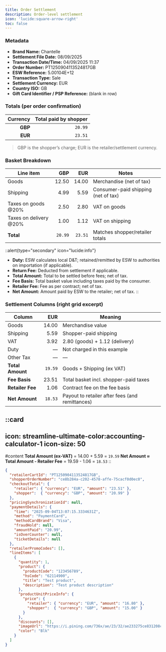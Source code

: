 ```yaml
---
title: Order Settlement
description: Order-level settlement
icon: 'lucide:square-arrow-right'
toc: false
---
```


### Metadata

- **Brand Name:** Chantelle  
- **Settlement File Date:** 08/09/2025  
- **Transaction Date/Time:** 04/09/2025 11:37  
- **Order Number:** PT1250904113524817GB  
- **ESW Reference:** 5.00104E+12  
- **Transaction Type:** Sale  
- **Settlement Currency:** EUR  
- **Country ISO:** GB  
- **Gift Card Identifier / PSP Reference:** (blank in row)


### Totals (per order confirmation)

| Currency | Total paid by shopper |
|---------:|----------------------:|
| **GBP**  | `20.99`             |
| **EUR**  | `23.51`             |

> GBP is the shopper’s charge; EUR is the retailer/settlement currency.


### Basket Breakdown

| Line item               | GBP  | EUR  | Notes                                  |
|-------------------------|-----:|-----:|----------------------------------------|
| Goods                   | 12.50| 14.00| Merchandise (net of tax)               |
| Shipping                | 4.99 | 5.59 | Consumer-paid shipping (net of tax)    |
| Taxes on goods @20%     | 2.50 | 2.80 | VAT on goods                           |
| Taxes on delivery @20%  | 1.00 | 1.12 | VAT on shipping                        |
| **Total**               |`20.99`|`23.51`| Matches shopper/retailer totals     |


::alert{type="secondary" icon="lucide:info"}
  - **Duty:** ESW calculates local D&T; retained/remitted by ESW to authorities on importation (if applicable).  
  - **Return Fee:** Deducted from settlement if applicable.  
  - **Total Amount:** Total to be settled before fees; net of tax.  
  - **Fee Basis:** Total basket value including taxes paid by the consumer.  
  - **Retailer Fee:** Fee as per contract; net of tax.  
  - **Net Amount:** Amount paid by ESW to the retailer; net of tax.
::


### Settlement Columns (right grid excerpt)

| Column           | EUR   | Meaning                                           |
|------------------|------:|---------------------------------------------------|
| Goods            | 14.00 | Merchandise value                                 |
| Shipping         | 5.59  | Shopper-paid shipping                             |
| VAT              | 3.92  | 2.80 (goods) + 1.12 (delivery)                    |
| Duty             | —     | Not charged in this example                       |
| Other Tax        | —     | —                                                 |
| **Total Amount** | `19.59` | Goods + Shipping (ex VAT)                         |
| **Fee Basis**    | 23.51 | Total basket incl. shopper-paid taxes             |
| **Retailer Fee** | 1.06  | Contract fee on the fee basis                     |
| **Net Amount**   | `18.53` | Payout to retailer after fees (and remittances)   |


::card
---
icon: streamline-ultimate-color:accounting-calculator-1
icon-size: 50
---

#content
**Total Amount (ex-VAT)** = 14.00 + 5.59 = `19.59`
**Net Amount ≈ Total Amount - Retailer Fee** = 19.59 - 1.06 = `18.53`
::

```json [payload] height=150 collapse
{
  "retailerCartId": "PT1250904113524817GB",
  "shopperOrderNumber": "ce8b284a-c202-4578-affe-75cacf0d0ec0",
  "checkoutTotal": {
    "retailer": { "currency": "EUR", "amount": "23.51" },
    "shopper":  { "currency": "GBP", "amount": "20.99" }
  },
  "pricingSynchronizationId": null,
  "paymentDetails": {
    "time": "2025-09-04T13:07:15.3334631Z",
    "method": "PaymentCard",
    "methodCardBrand": "Visa",
    "fraudHold": null,
    "amountPaid": "20.99",
    "isOverCounter": null,
    "ticketDetails": null
  },
  "retailerPromoCodes": [],
  "lineItems": [
    {
      "quantity": 1,
      "product": {
        "productCode": "123456789",
        "hsCode": "62114900",
        "title": "Test product",
        "description": "Test product description"
      },
      "productUnitPriceInfo": {
        "price": {
          "retailer": { "currency": "EUR", "amount": "16.80" },
          "shopper":  { "currency": "GBP", "amount": "15.00" }
        }
      },
      "discounts": [],
      "imageUrl": "https://i.pining.com/736x/ae/23/32/ae233275ce831208cc677538d95ed66c.jpg",
      "color": "Blk"
    }
  ]
}
```

